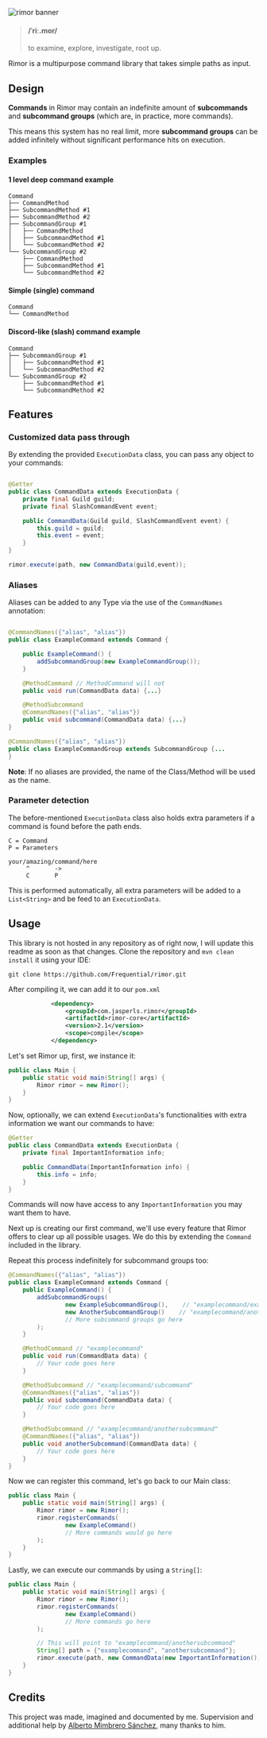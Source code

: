 ![rimor banner](https://user-images.githubusercontent.com/28309837/147892881-707cf205-0ff7-41e5-ada5-a2638e51e6f2.png)
> #### /ˈriː.mor/
> to examine, explore, investigate, root up.

Rimor is a multipurpose command library that takes simple paths as input.

## Design

**Commands** in Rimor may contain an indefinite amount of **subcommands** and **subcommand groups** (which are, in
practice, more commands).

This means this system has no real limit, more **subcommand groups** can be added infinitely without significant
performance hits on execution.
### Examples
#### 1 level deep command example

```
Command
├── CommandMethod
├── SubcommandMethod #1
├── SubcommandMethod #2
├── SubcommandGroup #1 
│   ├── CommandMethod
│   ├── SubcommandMethod #1
│   └── SubcommandMethod #2
└── SubcommandGroup #2
    ├── CommandMethod
    ├── SubcommandMethod #1
    └── SubcommandMethod #2
```

#### Simple (single) command

```
Command
└── CommandMethod
```

#### Discord-like (slash) command example

```
Command
├── SubcommandGroup #1
│   ├── SubcommandMethod #1
│   └── SubcommandMethod #2
└── SubcommandGroup #2
    ├── SubcommandMethod #1
    └── SubcommandMethod #2
```

## Features

### Customized data pass through

By extending the provided `ExecutionData` class, you can pass any object to your commands:

```java

@Getter
public class CommandData extends ExecutionData {
    private final Guild guild;
    private final SlashCommandEvent event;

    public CommandData(Guild guild, SlashCommandEvent event) {
        this.guild = guild;
        this.event = event;
    }
}
```

```java
rimor.execute(path, new CommandData(guild,event));
```

### Aliases

Aliases can be added to any Type via the use of the `CommandNames` annotation:

```java

@CommandNames({"alias", "alias"})
public class ExampleCommand extends Command {

    public ExampleCommand() {
        addSubcommandGroup(new ExampleCommandGroup());
    }

    @MethodCommand // MethodCommand will not 
    public void run(CommandData data) {...}

    @MethodSubcommand
    @CommandNames({"alias", "alias"})
    public void subcommand(CommandData data) {...}
}

@CommandNames({"alias", "alias"})
public class ExampleCommandGroup extends SubcommandGroup {...
}
```

**Note**: If no aliases are provided, the name of the Class/Method will be used as the name.

### Parameter detection

The before-mentioned `ExecutionData` class also holds extra parameters if a command is found before the path ends.

```
C = Command
P = Parameters

your/amazing/command/here
     ^       ->
     C       P
```

This is performed automatically, all extra parameters will be added to a `List<String>` and be feed to
an `ExecutionData`.

## Usage

This library is not hosted in any repository as of right now, I will update this readme as soon as that changes.
Clone the repository and `mvn clean install` it using your IDE:
```shell
git clone https://github.com/Frequential/rimor.git
```
After compiling it, we can add it to our `pom.xml`
```xml
            <dependency>
                <groupId>com.jasperls.rimor</groupId>
                <artifactId>rimor-core</artifactId>
                <version>2.1</version>
                <scope>compile</scope>
            </dependency>
```

Let's set Rimor up, first, we instance it:

```java
public class Main {
    public static void main(String[] args) {
        Rimor rimor = new Rimor();
    }
}
```

Now, optionally, we can extend `ExecutionData`'s functionalities with extra information we want our commands to have:

```java
@Getter
public class CommandData extends ExecutionData {
    private final ImportantInformation info;

    public CommandData(ImportantInformation info) {
        this.info = info;
    }
}
```

Commands will now have access to any `ImportantInformation` you may want them to have.

Next up is creating our first command, we'll use every feature that Rimor offers to clear up all possible usages. We do
this by extending the `Command` included in the library.

Repeat this process indefinitely for subcommand groups too:

```java
@CommandNames({"alias", "alias"})
public class ExampleCommand extends Command {
    public ExampleCommand() {
        addSubcommandGroups(
                new ExampleSubcommandGroup(),    // "examplecommand/examplesubcommandgroup"
                new AnotherSubcommandGroup()    // "examplecommand/anothersubcommandgroup"
                // More subcommand groups go here
        );
    }

    @MethodCommand // "examplecommand"
    public void run(CommandData data) {
        // Your code goes here
    }

    @MethodSubcommand // "examplecommand/subcommand"
    @CommandNames({"alias", "alias"})
    public void subcommand(CommandData data) {
        // Your code goes here
    }

    @MethodSubcommand // "examplecommand/anothersubcommand"
    @CommandNames({"alias", "alias"})
    public void anotherSubcommand(CommandData data) {
        // Your code goes here
    }
}
```

Now we can register this command, let's go back to our Main class:

```java
public class Main {
    public static void main(String[] args) {
        Rimor rimor = new Rimor();
        rimor.registerCommands(
                new ExampleCommand()
                // More commands would go here
        );
    }
}
```

Lastly, we can execute our commands by using a `String[]`:

```java
public class Main {
    public static void main(String[] args) {
        Rimor rimor = new Rimor();
        rimor.registerCommands(
                new ExampleCommand()
                // More commands go here
        );

        // This will point to "examplecommand/anothersubcommand"
        String[] path = {"examplecommand", "anothersubcommand"};
        rimor.execute(path, new CommandData(new ImportantInformation()));
    }
}
```

## Credits

This project was made, imagined and documented by me. Supervision and additional help
by [Alberto Mimbrero Sánchez](github.com/inetAddress), many thanks to him.
